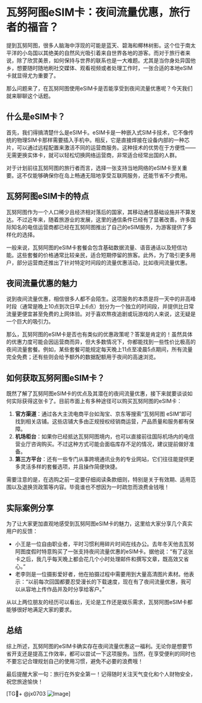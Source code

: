 # 瓦努阿图eSIM卡：夜间流量优惠，旅行者的福音？

提到瓦努阿图，很多人脑海中浮现的可能是蓝天、碧海和椰林树影。这个位于南太平洋的小岛国以其绝美的自然风光吸引着来自世界各地的游客。而对于旅行者来说，除了欣赏美景，如何保持与世界的联系也是一大难题。尤其是当你身处异国他乡，想要随时随地刷社交媒体、观看视频或者处理工作时，一张合适的本地eSIM卡就显得尤为重要了。

那么问题来了，在瓦努阿图使用eSIM卡是否能享受到夜间流量优惠呢？今天我们就来聊聊这个话题。

## 什么是eSIM卡？

首先，我们得搞清楚什么是eSIM卡。eSIM卡是一种嵌入式SIM卡技术，它不像传统的物理SIM卡那样需要插入手机中。相反，它是直接焊接在设备内部的一种芯片，可以通过远程配置来激活不同的运营商服务。这种技术的优势在于方便性——无需更换实体卡，就可以轻松切换网络运营商，非常适合经常出国的人群。

对于计划前往瓦努阿图的旅行者而言，选择一张支持当地网络的eSIM卡至关重要。这不仅能够确保你在岛上畅通无阻地享受互联网服务，还能节省不少费用。

## 瓦努阿图eSIM卡的特点

瓦努阿图作为一个人口稀少且经济相对落后的国家，其移动通信基础设施并不算发达。不过近年来，随着旅游业的发展，这里的通信条件已经有了显著改善。许多国际知名的电信运营商都已经在瓦努阿图推出了自己的eSIM服务，为游客提供了多样化的选择。

一般来说，瓦努阿图的eSIM卡套餐会包含基础数据流量、语音通话以及短信功能。这些套餐的价格通常比较亲民，适合短期停留的旅客。此外，为了吸引更多用户，部分运营商还推出了针对特定时间段的流量优惠活动，比如夜间流量优惠。

## 夜间流量优惠的魅力

说到夜间流量优惠，相信很多人都不会陌生。这项服务的本质是将一天中的非高峰时段（通常是晚上10点到次日早上6点）划分为一个独立的时间段，并提供比日常流量更便宜甚至免费的上网体验。对于喜欢熬夜追剧或玩游戏的人来说，这无疑是一个巨大的吸引力。

那么，瓦努阿图的eSIM卡是否也有类似的优惠政策呢？答案是肯定的！虽然具体的优惠力度可能会因运营商而异，但大多数情况下，你都能找到一些性价比极高的夜间流量套餐。例如，某些套餐可能规定每天晚上11点至凌晨5点期间，所有流量完全免费；还有些则会给予额外的数据配额用于夜间的高速浏览。

## 如何获取瓦努阿图eSIM卡？

既然了解了瓦努阿图eSIM卡的优点及其潜在的夜间流量优惠，接下来就要谈谈如何实际获得这张卡了。目前市面上有多种途径可以购买瓦努阿图的eSIM卡：

1. **官方渠道**：通过各大主流电商平台如淘宝、京东等搜索“瓦努阿图 eSIM”即可找到相关店铺。这些店铺大多由正规授权经销商运营，产品质量和服务都有保障。
2. **机场柜台**：如果你已经抵达瓦努阿图境内，也可以直接前往国际机场内的电信营业厅咨询购买。不过这种方式可能会面临库存不足的情况，建议提前做好准备。
3. **第三方平台**：还有一些专门从事跨境通讯业务的专业网站，它们往往能提供更多灵活多样的套餐选项，并且操作简便快捷。

需要注意的是，在选购之前一定要仔细阅读条款细则，特别是关于有效期、适用范围以及退换货政策等内容。毕竟谁也不想因为一时疏忽而浪费金钱哦！

## 实际案例分享

为了让大家更加直观地感受到瓦努阿图eSIM卡的魅力，这里给大家分享几个真实用户的反馈：

- 小王是一位自由职业者，平时习惯利用碎片时间在线办公。去年冬天他去瓦努阿图度假时特意购买了一张支持夜间流量优惠的eSIM卡。据他说：“有了这张卡之后，我几乎每天晚上都会花几个小时处理邮件和撰写文章，既高效又省心。”
- 老李则是一位摄影爱好者，他在拍摄过程中需要用到大量高清图片素材。他表示：“以前每次回国都要忍受漫长的下载速度，现在有了夜间流量优惠，我可以从容地上传作品并及时分享给客户。”

从以上两位朋友的经历可以看出，无论是工作还是娱乐需求，瓦努阿图eSIM卡都能够很好地满足大家的要求。

## 总结

综上所述，瓦努阿图的eSIM卡确实存在夜间流量优惠这一福利。无论你是想要节省开支还是提高工作效率，都可以尝试一下这项服务。当然，在享受便利的同时也不要忘记合理规划自己的使用习惯，避免不必要的浪费哦！

最后提醒大家一句：旅行在外安全第一！记得随时关注天气变化和个人财物安全，祝您旅途愉快！

[TG💪+ @jx0703 ![Image](https://github.com/user-attachments/assets/dbca1d08-cadb-493c-b0ec-ad6f7a83f270)]